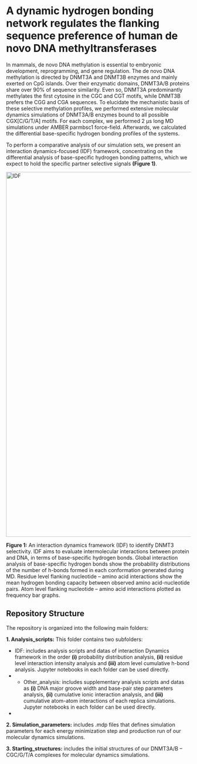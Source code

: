 # A dynamic hydrogen bonding network regulates the flanking sequence preference of human de novo DNA methyltransferases

In mammals, de novo DNA methylation is essential to embryonic development, reprogramming, and gene regulation. The de novo DNA methylation is directed by DNMT3A and DNMT3B enzymes and mainly exerted on CpG islands. Over their enzymatic domains, DNMT3A/B proteins share over 90% of sequence similarity. Even so, DNMT3A predominantly methylates the first cytosine in the CGC and CGT motifs, while DNMT3B prefers the CGG and CGA sequences. To elucidate the mechanistic basis of these selective methylation profiles, we performed extensive molecular dynamics simulations of DNMT3A/B enzymes bound to all possible CGX[C/G/T/A] motifs. For each complex, we performed 2 µs long MD simulations under AMBER parmbsc1 force-field. Afterwards, we calculated the differential base-specific hydrogen bonding profiles of the systems.

To perform a comparative analysis of our simulation sets, we present an interaction dynamics-focused (IDF) framework, concentrating on the differential analysis of base-specific hydrogen bonding patterns, which we expect to hold the specific partner selective signals **(Figure 1)**.


<img width="992" alt="IDF" src="https://github.com/aysebercin/DNM3AB_specificity/assets/46375571/61797317-28a1-4362-9174-93185f77bdc3">

**Figure 1:** An interaction dynamics framework (IDF) to identify DNMT3 selectivity. IDF aims to evaluate intermolecular interactions between protein and DNA, in terms of base-specific hydrogen bonds. Global interaction analysis of base-specific hydrogen bonds show the probability distributions of the number of h-bonds formed in each conformation generated during MD. Residue level flanking nucleotide – amino acid interactions show the mean hydrogen bonding capacity between observed amino acid-nucleotide pairs. Atom level flanking nucleotide – amino acid interactions plotted as frequency bar graphs.

## Repository Structure

The repository is organized into the following main folders:

**1.	Analysis_scripts:** This folder contains two subfolders:
-	IDF: includes analysis scripts and datas of interaction Dynamics framework in the order **(i)** probability distribution analysis, **(ii)** residue level interaction intensity analysis and **(iii)** atom level cumulative h-bond analysis. Jupyter notebooks in each folder can be used directly.
-	-	Other_analysis: includes supplementary analysis scripts and datas as **(i)** DNA major groove width and base-pair step parameters analysis, **(ii)** cumulative ionic interaction analysis, and **(iii)** cumulative atom-atom interactions of each replica simulations. Jupyter notebooks in each folder can be used directly.
-	
**2.	Simulation_parameters:** includes .mdp files that defines simulation parameters for each energy minimization step and production run of our molecular dynamics simulations.
 	
**3.	Starting_structures:** includes the initial structures of our DNMT3A/B – CGC/G/T/A complexes for molecular dynamics simulations.





